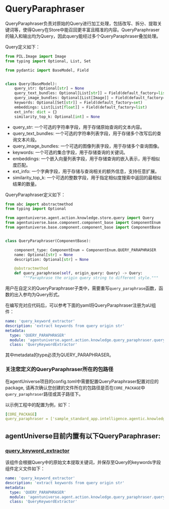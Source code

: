 # QueryParaphraser

QueryParaphraser负责对原始的Query进行加工处理，包括改写、拆分、提取关键词等，使得Query在Store中能召回更丰富且精准的内容。QueryParaphraser的输入和输出均为Query，因此query能经过多个QueryParaphraser叠加处理。

Query定义如下：
```python
from PIL.Image import Image
from typing import Optional, List, Set

from pydantic import BaseModel, Field


class Query(BaseModel):
    query_str: Optional[str] = None
    query_text_bundles: Optional[List[str]] = Field(default_factory=list)
    query_image_bundles: Optional[List[Image]] = Field(default_factory=list)
    keywords: Optional[Set[str]] = Field(default_factory=set)
    embeddings: List[List[float]] = Field(default_factory=list)
    ext_info: dict = {}
    similarity_top_k: Optional[int] = None
```
- query_str: 一个可选的字符串字段，用于存储原始查询的文本内容。
- query_text_bundles: 一个可选的字符串列表字段，用于存储多个改写后的查询文本片段。
- query_image_bundles: 一个可选的图像列表字段，用于存储多个查询图像。
- keywords: 一个可选的集合字段，用于存储查询的关键词。
- embeddings: 一个嵌入向量列表字段，用于存储查询的嵌入表示，用于相似度匹配。
- ext_info: 一个字典字段，用于存储与查询相关的额外信息，支持任意扩展。
- similarity_top_k: 一个可选的整数字段，用于指定相似度搜索中返回的最相似结果的数量。

QueryParaphraser定义如下：
```python
from abc import abstractmethod
from typing import Optional

from agentuniverse.agent.action.knowledge.store.query import Query
from agentuniverse.base.component.component_base import ComponentEnum
from agentuniverse.base.component.component_base import ComponentBase


class QueryParaphraser(ComponentBase):

    component_type: ComponentEnum = ComponentEnum.QUERY_PARAPHRASER
    name: Optional[str] = None
    description: Optional[str] = None

    @abstractmethod
    def query_paraphrase(self, origin_query: Query) -> Query:
        """Paraphrase the origin query string to different style."""
```
用户在自定义的QueryParaphraser子类中，需要重写`query_paraphrase`函数，函数的出入参均为Query形式。

在编写完对应代码后，可以参考下面的yaml将QueryParaphraser注册为aU组件：
```yaml
name: 'query_keyword_extractor'
description: 'extract keywords from query origin str'
metadata:
  type: 'QUERY_PARAPHRASER'
  module: 'agentuniverse.agent.action.knowledge.query_paraphraser.query_keyword_extractor'
  class: 'QueryKeywordExtractor'
```
其中metadata的type必须为QUERY_PARAPHRASER。
### 关注您定义的QueryParaphraser所在的包路径
在agentUniverse项目的config.toml中需要配置QueryParaphraser配置对应的package, 请再次确认您创建的文件所在的包路径是否在`CORE_PACKAGE`中`query_paraphraser`路径或其子路径下。

以示例工程中的配置为例，如下：
```yaml
[CORE_PACKAGE]
query_paraphraser = ['sample_standard_app.intelligence.agentic.knowledge.query_paraphraser']
```

## agentUniverse目前内置有以下QueryParaphraser:
### [query_keyword_extractor](../../../../../../agentuniverse/agent/action/knowledge/query_paraphraser/query_keyword_extractor.yaml)
该组件会根据Query中的原始文本提取关键词，并保存至Query的keywords字段
组件定义文件如下：
```yaml
name: 'query_keyword_extractor'
description: 'extract keywords from query origin str'
metadata:
  type: 'QUERY_PARAPHRASER'
  module: 'agentuniverse.agent.action.knowledge.query_paraphraser.query_keyword_extractor'
  class: 'QueryKeywordExtractor'
```